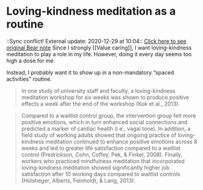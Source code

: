 # Loving-kindness meditation as a routine
::Sync conflict! External update: 2020-12-29 at 10:04::
[Click here to see original Bear note](bear://x-callback-url/open-note?id=BE842948-B611-48EF-9FAC-0475F6303208-6359-000013A8066D6CD1)
Since I strongly [[Value caring]], I want loving-kindness meditation to play a role in my life. However, doing it every day seems too high a dose for me.

Instead, I probably want it to show up in a non-mandatory “spaced activities” routine. 

> In one study of university staff and faculty, a loving-kindness meditation workshop for six weeks was shown to produce positive effects a week after the end of the workshop (Kok et al., 2013). 

> Compared to a waitlist control group, the intervention group felt more positive emotions, which in turn enhanced social connections and predicted a marker of cardiac health (i.e., vagal tone). In addition, a field study of working adults showed that ongoing practice of loving-kindness meditation continued to enhance positive emotions across 8 weeks and led to greater life satisfaction compared to a waitlist control (Fredrickson, Cohn, Coffey, Pek, & Finkel, 2008). Finally, workers who practiced mindfulness meditation that incorporated loving-kindness meditation showed significantly higher job satisfaction after 10 working days compared to waitlist controls (Hülsheger, Alberts, Feinholdt, & Lang, 2013). 

<!--  -->

<!-- {BearID:70DDBD95-2691-4993-A2F4-E7446C2F000F-1584-000002AC19C7F48F} -->
